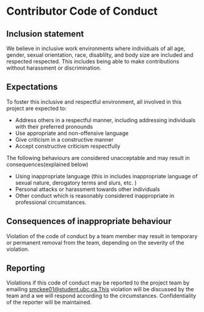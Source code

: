 # Contributor Code of Conduct

## Inclusion statement

We believe in inclusive work environments where individuals of all age, gender, sexual orientation, race, disablilty, and body size are included and respected respected. This includes being able to make contributions without harassment or discrimination. 


## Expectations

To foster this inclusive and respectful environment, all involved in this project are expected to:

* Address others in a respectful manner, including addressing individuals with their preferred pronounds
* Use appropriate and non-offensive language
* Give criticism in a constructive manner
* Accept constructive criticism respectfully

The following behaviours are considered unacceptable and may result in consequences(explained below)

* Using inappropriate language (this in includes inappropriate language of sexual nature, derogatory terms and slurs, etc. )
* Personal attacks or harassment towards other individuals 
* Other conduct which is reasonably considered inappropriate in professional circumstances.

## Consequences of inappropriate behaviour
Violation of the code of conduct by a team member may result in temporary 
or permanent removal from the team, depending on the severity of the violation. 

## Reporting
Violations if this code of conduct may be reported to the project team by emailing smckee01@student.ubc.ca.This violation will be discussed by the team and a we will respond according to the circumstances. Confidentiality of the reporter will be maintained. 